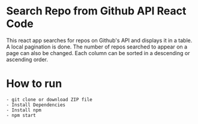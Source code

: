 # Search Repo from Github API React Code


This react app searches for repos on Github's API and displays it in a table. A local pagination is done. The number of repos searched to appear on a page can also be changed. Each column can be sorted in a descending or ascending order. 



# How to run
```
- git clone or download ZIP file
- Install Dependencies
- Install npm
- npm start
```
